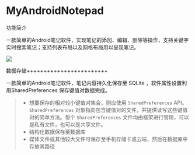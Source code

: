 # MyAndroidNotepad



功能简介

一款简单的Android笔记软件，实现笔记的添加、编辑、删除等操作，支持关键字实时搜索笔记；支持列表布局以及网格布局用以呈现笔记。

![](https://cdn.jsdelivr.net/gh/upwon/MyPicture@master/imgimage-20210903200003606.png)









数据存储++++++++++++++++++++++++





一款简单的Android笔记软件，笔记内容持久化保存至 SQLite ，软件属性设置利用SharedPreferences 保存键值对数据完成。



> - 想要保存的相对较小键值对集合，则应使用 `SharedPreferences` API。`SharedPreferences` 对象指向包含键值对的文件，并提供读写这些键值对的简单方法。每个 `SharedPreferences` 文件均由框架进行管理，可以是私有文件，也可以是共享文件。
> - 结构化数据保存至数据库
> - 媒体文件或其他较大文件可保存至手机存储卡或云端，然后在数据库中存放其路径
>
> 

